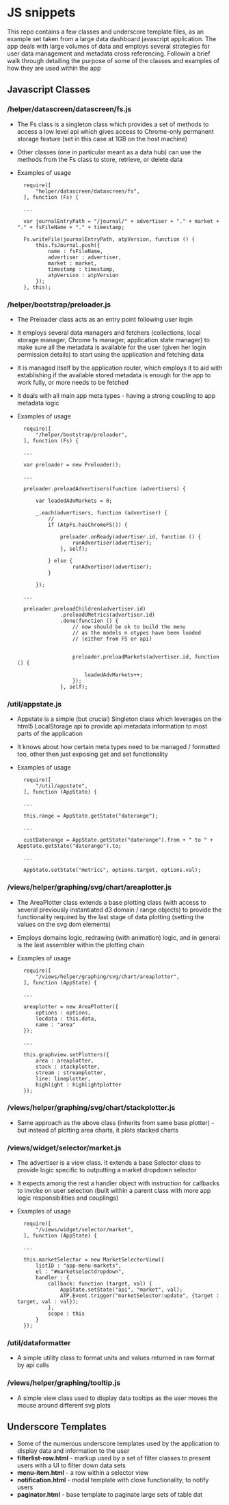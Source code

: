 # JS snippets

This repo contains a few classes and underscore template files, as an example set taken from a large data dashboard javascript application.
The app deals with large volumes of data and employs several strategies for user data management and metadata cross referencing.
Followin a brief walk through detailing the purpose of some of the classes and examples of how they are used within the app
## Javascript Classes
### /helper/datascreen/datascreen/fs.js
* The Fs class is a singleton class which provides a set of methods to access a low level api which gives access to Chrome-only permanent storage feature (set in this case at 1GB on the host machine)
* Other classes (one in particular meant as a data hub) can use the methods from the Fs class to store, retrieve, or delete data
* Examples of usage

    	require([
      		"helper/datascreen/datascreen/fs",
    	], function (Fs) {
    	
    	...
    
    	var journalEntryPath = "/journal/" + advertiser + "." + market + "." + fsFileName + "." + timestamp;

    	Fs.writeFile(journalEntryPath, atpVersion, function () {
      		this.fsJournal.push({
        		name : fsFileName,
        		advertiser : advertiser,
        		market : market,
        		timestamp : timestamp,
        		atpVersion : atpVersion
      		});
    	}, this);
    	
### /helper/bootstrap/preloader.js
* The Preloader class acts as an entry point following user login
* It employs several data managers and fetchers (collections, local storage manager, Chrome fs manager, application state manager) to make sure all the metadata is available for the user (given her login permission details) to start using the application and fetching data
* It is managed itself by the application router, which employs it to aid with establishing if the available stored metadata is enough for the app to work fully, or more needs to be fetched
* It deals with all main app meta types - having a strong coupling to app metadata logic
* Examples of usage
		
		require([
      		"/helper/bootstrap/preloader",
    	], function (Fs) {
    	
    	...
    	
		var preloader = new Preloader();
		
		...
		
		preloader.preloadAdvertisers(function (advertisers) {

			var loadedAdvMarkets = 0;

			_.each(advertisers, function (advertiser) {
				//
				if (AtpFs.hasChromeFS()) {
				
					preloader.onReady(advertiser.id, function () {
						runAdvertiser(advertiser);
					}, self);
						
				} else {
						runAdvertiser(advertiser);
				}

			});
				
		...
		
		preloader.preloadChildren(advertiser.id)
					.preloadUMetrics(advertiser.id)
					.done(function () {
						// now should be ok to build the menu
						// as the models n otypes have been loaded
						// (either from FS or api)
								

						preloader.preloadMarkets(advertiser.id, function () {

							loadedAdvMarkets++;
						});
					}, self);
					
### /util/appstate.js
* Appstate is a simple (but crucial) Singleton class which leverages on the html5 LocalStorage api to provide api metadata information to most parts of the  application
* It knows about how certain meta types need to be managed / formatted too, other then just exposing get and set functionality
* Examples of usage
		
		require([
      		"/util/appstate",
    	], function (AppState) {
    	
    	...
    	
		this.range = AppState.getState("daterange");
		
		...
		
		custDaterange = AppState.getState("daterange").from + " to " + AppState.getState("daterange").to;
		
		...
		
		AppState.setState("metrics", options.target, options.val);

### /views/helper/graphing/svg/chart/areaplotter.js
* The AreaPlotter class extends a base plotting class (with access to several previously instantiated d3 domain / range objects) to provide the functionality required by the last stage of data plotting (setting the  values on the svg dom elements)
* Employs domains logic, redrawing (with animation) logic, and in general is the last assembler within the plotting chain
* Examples of usage
		
		require([
      		"/views/helper/graphing/svg/chart/areaplotter",
    	], function (AppState) {
    	
    	...
    	
		areaplotter = new AreaPlotter({
            options : options,
            locdata : this.data,
            name : "area"
        });
        
        ...
        
        this.graphview.setPlotters({
            area : areaplotter,
            stack : stackplotter,
            stream : streamplotter,
            line: lineplotter,
            highlight : highlightplotter
    	});

### /views/helper/graphing/svg/chart/stackplotter.js
* Same approach as the above class (inherits from same base plotter) - but instead of plotting area charts, it plots stacked charts

### /views/widget/selector/market.js
* The advertiser is a view class. It extends a base Selector class to provide logic specific to outputting a market dropdown selector
* It expects among the rest a handler object with instruction for callbacks to invoke on user selection (built within a parent class with more app logic responsibilities and couplings)
* Examples of usage
		
		require([
      		"/views/widget/selector/market",
    	], function (AppState) {
    	
    	...
    	
		this.marketSelector = new MarketSelectorView({
            listID : "app-menu-markets",
            el : "#marketselectdropdown",
            handler : {
                callback: function (target, val) {
                    AppState.setState("api", "market", val);
                    ATP.Event.trigger("marketSelector:update", {target : target, val : val});
                },
                scope : this
            }
        });
        
### /util/dataformatter
* A simple utility class to format units and values returned in raw format by api calls

### /views/helper/graphing/tooltip.js
* A simple view class used to display data tooltips as the user moves the mouse around different svg plots
## Underscore Templates
* Some of the numerous underscore templates used by the application to display data and information to the user
* __filterlist-row.html__ - markup used by a set of filter classes to present users with a UI to filter down data sets
* __menu-item.html__ - a row within a selector view
* __notification.html__ - modal template with close functionality, to notify users
* __paginator.html__ - base template to paginate large sets of table dat
